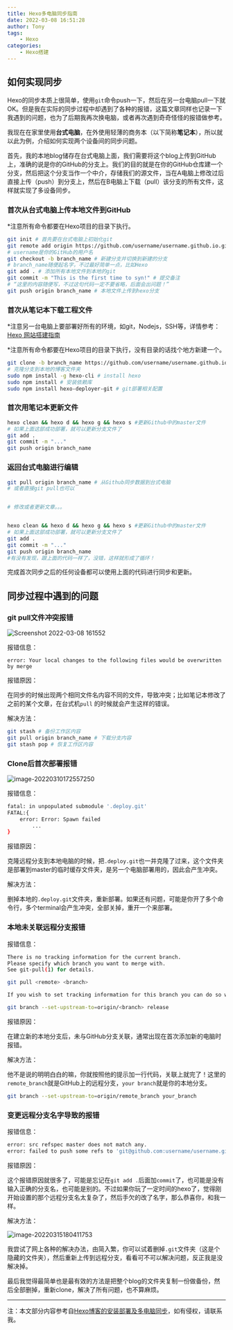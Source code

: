 ```yaml
---
title: Hexo多电脑同步指南
date: 2022-03-08 16:51:28
author: Tony
tags: 
	- Hexo
categories:
	- Hexo搭建
---
```


## 如何实现同步

Hexo的同步本质上很简单，使用`git`命令push一下，然后在另一台电脑pull一下就OK。但是我在实际的同步过程中却遇到了各种的报错，这篇文章同样也记录一下我遇到的问题，也为了后期我再次换电脑，或者再次遇到奇奇怪怪的报错做参考。

我现在在家里使用**台式电脑**，在外使用轻薄的商务本（以下简称**笔记本**），所以就以此为例，介绍如何实现两个设备间的同步问题。

首先，我的本地blog储存在台式电脑上面，我们需要将这个blog上传到GitHub上，准确的说是你的GitHub的分支上。我们的目的就是在你的GitHub仓库建一个分支，然后把这个分支当作一个中介，存储我们的源文件，当在A电脑上修改过后直接上传（push）到分支上，然后在B电脑上下载（pull）该分支的所有文件，这样就实现了多设备同步。

### 首次从台式电脑上传本地文件到GitHub

*注意所有命令都要在Hexo项目的目录下执行。

```bash
git init # 首先要在台式电脑上初始化git
git remote add origin https://github.com/username/username.github.io.git # 添加Github上的仓库地址
# username是你的GitHub的用户名
git checkout -b branch_name # 新建分支并切换到新建的分支
# branch_name随便起名字，不过最好简单一点，比如Hexo
git add . # 添加所有本地文件到本地的git
git commit -m "This is the first time to syn!" # 提交备注
# “这里的内容随便写，不过这句代码一定不要省略，后面会出问题！”
git push origin branch_name # 本地文件上传到hexo分支
```

### 首次从笔记本下载工程文件

*注意另一台电脑上要部署好所有的环境，如git，Nodejs，SSH等，详情参考：[Hexo 网站搭建指南](https://tonylsx611.github.io/2022/02/24/Hexo_creation/)

*注意所有命令都要在Hexo项目的目录下执行，没有目录的话找个地方新建一个。

```bash
git clone -b branch_name https://github.com/username/username.github.io
# 克隆分支到本地的博客文件夹
sudo npm install -g hexo-cli # install hexo
sudo npm install # 安装依赖库
sudo npm install hexo-deployer-git # git部署相关配置
```

### 首次用笔记本更新文件

```bash
hexo clean && hexo d && hexo g && hexo s #更新Github中的master文件
# 如果上面这部成功部署，就可以更新分支文件了
git add .
git commit -m "..."
git push origin branch_name
```

### 返回台式电脑进行编辑

```bash
git pull origin branch_name # 从Github同步数据到台式电脑
# 或者直接git pull也可以


# 修改或者更新文章。。。


hexo clean && hexo d && hexo g && hexo s #更新Github中的master文件
# 如果上面这部成功部署，就可以更新分支文件了
git add .
git commit -m "..."
git push origin branch_name
#有没有发现，跟上面的代码一样了，没错，这样就形成了循环！
```

完成首次同步之后的任何设备都可以使用上面的代码进行同步和更新。

## 同步过程中遇到的问题

### git pull文件冲突报错

![Screenshot 2022-03-08 161552](Hexo-synchronization/Screenshot%202022-03-08%20161552.png)

报错信息：

`error: Your local changes to the following files would be overwritten by merge`

报错原因：

在同步的时候出现两个相同文件名内容不同的文件，导致冲突；比如笔记本修改了之前的某个文章，在台式机`pull` 的时候就会产生这样的错误。

解决方法：

```bash
git stash # 备份工作区内容
git pull origin branch_name # 下载分支内容
git stash pop # 恢复工作区内容
```

### Clone后首次部署报错

![image-20220310172557250](Hexo-synchronization/image-20220310172557250.png)

报错信息：

```bash
fatal: in unpopulated submodule '.deploy.git'
FATAL:{
	error: Error: Spawn failed
		...
}
```

报错原因：

克隆远程分支到本地电脑的时候，把`.deploy.git`也一并克隆了过来，这个文件夹是部署到master的临时缓存文件夹，是另一个电脑部署用的，因此会产生冲突。

解决方法：

删掉本地的`.deploy.git`文件夹，重新部署。如果还有问题，可能是你开了多个命令行，多个terminal会产生冲突，全部关掉，重开一个来部署。

### 本地未关联远程分支报错

报错信息：

```bash
There is no tracking information for the current branch.
Please specify which branch you want to merge with.
See git-pull(1) for details.

git pull <remote> <branch>

If you wish to set tracking information for this branch you can do so with:

git branch --set-upstream-to=origin/<branch> release
```

报错原因：

在建立新的本地分支后，未与GitHub分支关联，通常出现在首次添加新的电脑时报错。

解决方法：

他不是说的明明白白的嘛，你就按照他的提示加一行代码，关联上就完了！这里的`remote_branch`就是GitHub上的远程分支，`your branch`就是你的本地分支。

```bash
git branch --set-upstream-to=origin/remote_branch your_branch
```

### 变更远程分支名字导致的报错

报错信息：

```bash
error: src refspec master does not match any.
error: failed to push some refs to 'git@github.com:username/username.github.io'
```

报错原因：

这个报错原因就很多了，可能是忘记在``git add .``后面加`commit`了，也可能是没有输入正确的分支名，也可能是别的。不过如果你玩了一定时间的hexo了，觉得刚开始设置的那个远程分支名太复杂了，然后手欠的改了名字，那么恭喜你，和我一样。

解决方法：

![image-20220315180411753](Hexo-synchronization/image-20220315180411753.png)

我尝试了网上各种的解决办法，由简入繁，你可以试着删掉`.git`文件夹（这是个隐藏的文件夹），然后重新上传到远程分支，看看可不可以解决问题，反正我是没解决掉。

最后我觉得最简单也是最有效的方法是把整个blog的文件夹复制一份做备份，然后全部删掉，重新clone，解决了所有问题，也不算麻烦。

---

注：本文部分内容参考自[Hexo博客的安装部署及多电脑同步](https://cloud.tencent.com/developer/article/1046404)，如有侵权，请联系我。
